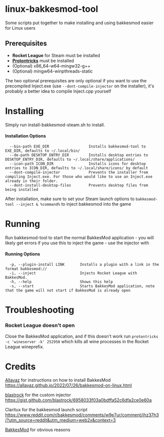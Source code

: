 # linux-bakkesmod-tool
Some scripts put together to make installing and using bakkesmod easier for Linux users

## Prerequisites
- **Rocket League** for Steam must be installed
- **[Protontricks](https://github.com/Matoking/protontricks)** must be installed 
- (Optional) x86_64-w64-mingw32-g++ 
- (Optional) mingw64-winpthreads-static

The two optional prerequisites are only optional if you want to use the precompiled Inject.exe (use `--dont-compile-injector` on the installer), it's probably a better idea to compile Inject.cpp yourself
# Installing
Simply run install-bakkesmod-steam.sh to install. 
#### Installation Options
```
  --bin-path EXE_DIR                  Installs bakkesmod-tool to EXE_DIR, defaults to ~/.local/bin/ 
  --de-path DESKTOP_ENTRY_DIR         Installs desktop entries to DESKTOP_ENTRY_DIR, defaults to ~/.local/share/applications/
  --icon-path ICON_DIR                Installs icons for desktop entries to ICON_DIR, defaults to ~/.local/share/icons/ by default
  --dont-compile-injector             Prevents the installer from compiling Inject.exe. For those who would like to use an Inject.exe already in their folder.
  --dont-install-desktop-files        Prevents desktop files from being installed
```
After installation, make sure to set your Steam launch options to `bakkesmod-tool --inject & %command%` to inject bakkesmod into the game
# Running
Run bakkesmod-tool to start the normal BakkesMod application - you will likely get errors if you use this to inject the game - use the injector with 
#### Running Options
```
  -p, --plugin-install LINK       Installs a plugin with a link in the format bakkesmod://
  -i, --inject                    Injects Rocket League with BakkesMod. 
  -h, --help                      Shows this help 
  -s, --start                     Starts BakkesMod application, note that the game will not start if BakkesMod is already open
```
# Troubleshooting
### Rocket League doesn't open
Close the BakkesMod application, and if this doesn't work run `protontricks -c 'wineserver -k' 252950` which kills all wine processes in the Rocket League wineprefix.

# Credits

[Allavaz](https://gist.github.com/allavaz) for instructions on how to install BakkesMod https://allavaz.github.io/2022/07/26/bakkesmod-on-linux.html

[blastrock](https://gist.github.com/blastrock) for the custom injector https://gist.github.com/blastrock/6958033f03a0bdffa52c6dfa2ce0e60a

Claritux for the bakkesmod launch script https://www.reddit.com/r/bakkesmod/comments/w9e7ur/comment/ihz37h3/?utm_source=reddit&utm_medium=web2x&context=3

[BakkesMod](https://github.com/bakkesmodorg) for obvious reasons
